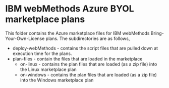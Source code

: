 # IBM webMethods Azure BYOL marketplace plans

This folder contains the Azure marketplace files for IBM webMethods Bring-Your-Own-License plans. The subdirectories are as follows,
- deploy-webMethods - contains the script files that are pulled down at execution time for the plans.
- plan-files - contain the files that are loaded in the marketplace
    - on-linux - contains the plan files that are loaded (as a zip file) into the Linux marketplace plan
    - on-windows - contains the plan files that are loaded (as a zip file) into the Windows marketplace plan